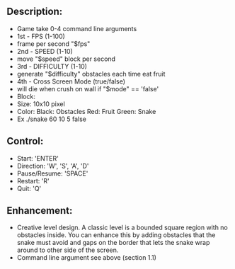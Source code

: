 ## Description:
 - Game take 0-4 command line arguments
  - 1st - FPS (1-100)
   - frame per second "$fps"
  - 2nd - SPEED (1-10)
   - move "$speed" block per second
  - 3rd - DIFFICULTY (1-10)
   - generate "$difficulty" obstacles each time eat fruit
  - 4th - Cross Screen Mode (true/false)
   - will die when crush on wall if "$mode" == 'false'
 - Block:
  - Size: 10x10 pixel
  - Color: 
  Black: Obstacles
  Red: Fruit
  Green: Snake
 - Ex ./snake 60 10 5 false

## Control:
 - Start: 'ENTER'
 - Direction: 'W', 'S', 'A', 'D'
 - Pause/Resume: 'SPACE'
 - Restart: 'R'
 - Quit: 'Q'


## Enhancement:
 - Creative level design. A classic level is a bounded square region with no obstacles inside. You can enhance this by adding obstacles that the snake must avoid and gaps on the border that lets the snake wrap around to other side of the screen.
 - Command line argument see above (section 1.1)
